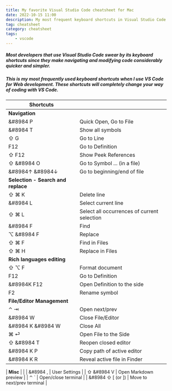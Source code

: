 ```yaml
---
title: My favorite Visual Studio Code cheatsheet for Mac
date: 2022-10-15 11:00
description: My most frequent keyboard shortcuts in Visual Studio Code
tag: cheatsheet
category: cheatsheet
tags:
    - vscode
---
```


##### Most developers that use Visual Studio Code swear by its keyboard shortcuts since they make navigating and modifying code considerably quicker and simpler.

##### This is my most frequently used keyboard shortcuts when I use VS Code for Web development. These shortcuts will completely change your way of coding with VS Code.

| **Shortcuts**             |                            |
| ---                                   | ---                        |
| **Navigation**                        |                            |
| &#8984 P                              | Quick Open, Go to File     |
| &#8984 T                              | Show all symbols           |
| &#8679; G                             | Go to Line                 |
| F12                                   | Go to Definition           |
| &#8679; F12                           | Show Peek References       |
| &#8679; &#8984 O                      | Go to Symbol ... (in a file)                 |
| &#8984&uarr; &#8984&darr;             | Go to beginning/end of file|
| **Selection - Search and replace**    |                            |
| &#8679; &#8984; K                     | Delete line                |
| &#8984 L                              | Select current line        |
| &#8679; &#8984; L                     | Select all occurrences of current selection |
| &#8984 F                              | Find |
| &#8997; &#8984 F                      | Replace |
| &#8679; &#8984; F                     | Find in Files |
| &#8679; &#8984; H                     | Replace in Files |
| **Rich languages editing**            |             |
| &#8679; &#8997; F                     | Format document |
| F12                                   | Go to Definition |
| &#8984K F12                           | Open Definition to the side |
| F2                                    | Rename symbol               |
| **File/Editor Management**            |                             |
| &#8963; &#8677;                       | Open next/prev              |
| &#8984 W                              | Close File/Editor           |
| &#8984 K &#8984 W                     | Close All                   |
| &#8984; ⏎                             | Open File to the Side       |
| &#8679; &#8984 T                      | Reopen closed editor        |
| &#8984 K P                            | Copy path of active editor  |
| &#8984 K R                            | Reveal active file in Finder|

| **Misc**                              |                             |
| &#8984 ,                              | User Settings               |
| &#8679; &#8984 V                      | Open Markdown preview       |
| &#8963; `                             | Open/close terminal         |
| &#8984 &#8679; [ (or ])               | Move to next/prev terminal  |
